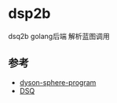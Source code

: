 # dsp2b

dsq2b golang后端 解析蓝图调用

## 参考

- [dyson-sphere-program](https://github.com/d0sboots/dyson-sphere-program)
- [DSQ](https://github.com/122474363/DSQ)

